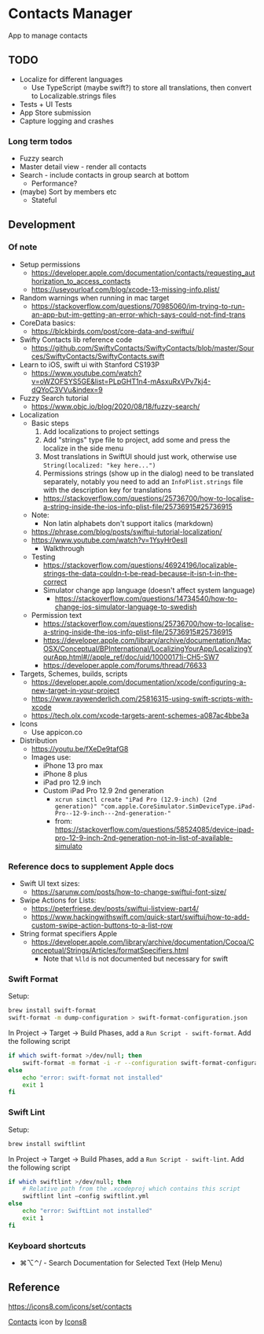 Contacts Manager
================

App to manage contacts

TODO
----

- Localize for different languages
  - Use TypeScript (maybe swift?) to store all translations, then convert to Localizable.strings files
- Tests + UI Tests
- App Store submission
- Capture logging and crashes

### Long term todos

- Fuzzy search
- Master detail view - render all contacts
- Search - include contacts in group search at bottom
  - Performance?
- (maybe) Sort by members etc
  - Stateful

Development
-----------
### Of note

- Setup permissions
  - https://developer.apple.com/documentation/contacts/requesting_authorization_to_access_contacts
  - https://useyourloaf.com/blog/xcode-13-missing-info.plist/
- Random warnings when running in mac target
  - https://stackoverflow.com/questions/70985060/im-trying-to-run-an-app-but-im-getting-an-error-which-says-could-not-find-trans
- CoreData basics:
  - https://blckbirds.com/post/core-data-and-swiftui/
- Swifty Contacts lib reference code
  - https://github.com/SwiftyContacts/SwiftyContacts/blob/master/Sources/SwiftyContacts/SwiftyContacts.swift
- Learn to iOS, swift ui with Stanford CS193P
  - https://www.youtube.com/watch?v=oWZOFSYS5GE&list=PLpGHT1n4-mAsxuRxVPv7kj4-dQYoC3VVu&index=9
- Fuzzy Search tutorial
  - https://www.objc.io/blog/2020/08/18/fuzzy-search/
- Localization
  - Basic steps
    1. Add localizations to project settings
    2. Add "strings" type file to project, add some and press the localize in the side menu
    3. Most translations in SwiftUI should just work, otherwise use `String(localized: "key here...")`
    4. Permissions strings (show up in the dialog) need to be translated separately, notably you need to add an `InfoPlist.strings` file with the description key for translations
      - https://stackoverflow.com/questions/25736700/how-to-localise-a-string-inside-the-ios-info-plist-file/25736915#25736915
  - Note:
    - Non latin alphabets don't support italics (markdown)
  - https://phrase.com/blog/posts/swiftui-tutorial-localization/
  - https://www.youtube.com/watch?v=1YsyHr0eslI
    - Walkthrough
  - Testing
    - https://stackoverflow.com/questions/46924196/localizable-strings-the-data-couldn-t-be-read-because-it-isn-t-in-the-correct
    - Simulator change app language (doesn't affect system language)
      - https://stackoverflow.com/questions/14734540/how-to-change-ios-simulator-language-to-swedish
  - Permission text
    - https://stackoverflow.com/questions/25736700/how-to-localise-a-string-inside-the-ios-info-plist-file/25736915#25736915
    - https://developer.apple.com/library/archive/documentation/MacOSX/Conceptual/BPInternational/LocalizingYourApp/LocalizingYourApp.html#//apple_ref/doc/uid/10000171i-CH5-SW7
    - https://developer.apple.com/forums/thread/76633
- Targets, Schemes, builds, scripts
  - https://developer.apple.com/documentation/xcode/configuring-a-new-target-in-your-project
  - https://www.raywenderlich.com/25816315-using-swift-scripts-with-xcode
  - https://tech.olx.com/xcode-targets-arent-schemes-a087ac4bbe3a
- Icons
  - Use appicon.co
- Distribution
  - https://youtu.be/fXeDe9tafG8
  - Images use:
    - iPhone 13 pro max
    - iPhone 8 plus
    - iPad pro 12.9 inch
    - Custom iPad Pro 12.9 2nd generation
      - `xcrun simctl create "iPad Pro (12.9-inch) (2nd generation)" "com.apple.CoreSimulator.SimDeviceType.iPad-Pro--12-9-inch---2nd-generation-"`
      - from: https://stackoverflow.com/questions/58524085/device-ipad-pro-12-9-inch-2nd-generation-not-in-list-of-available-simulato

### Reference docs to supplement Apple docs

- Swift UI text sizes:
  - https://sarunw.com/posts/how-to-change-swiftui-font-size/
- Swipe Actions for Lists:
  - https://peterfriese.dev/posts/swiftui-listview-part4/
  - https://www.hackingwithswift.com/quick-start/swiftui/how-to-add-custom-swipe-action-buttons-to-a-list-row
- String format specifiers Apple
  - https://developer.apple.com/library/archive/documentation/Cocoa/Conceptual/Strings/Articles/formatSpecifiers.html
    - Note that `%lld` is not documented but necessary for swift

### Swift Format

Setup:

```sh
brew install swift-format
swift-format -m dump-configuration > swift-format-configuration.json
```

In Project -> Target -> Build Phases, add a `Run Script - swift-format`. Add the following script

```sh
if which swift-format >/dev/null; then
    swift-format -m format -i -r --configuration swift-format-configuration.json ${PROJECT_DIR}
else
    echo "error: swift-format not installed"
    exit 1
fi
```

### Swift Lint

Setup:

```sh
brew install swiftlint
```

In Project -> Target -> Build Phases, add a `Run Script - swift-lint`. Add the following script

```sh
if which swiftlint >/dev/null; then
    # Relative path from the .xcodeproj which contains this script
    swiftlint lint –config swiftlint.yml
else
    echo "error: SwiftLint not installed"
    exit 1
fi
```

### Keyboard shortcuts

- ⌘⌥⌃/ - Search Documentation for Selected Text (Help Menu)

Reference
---------

https://icons8.com/icons/set/contacts

<a target="_blank" href="https://icons8.com/icon/T5URFachnKRD/contacts">Contacts</a> icon by <a target="_blank" href="https://icons8.com">Icons8</a>
